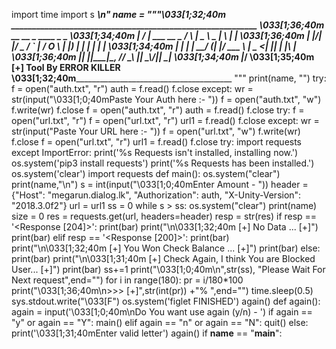 
import time import s __________________________________\n"  name = """\033[1;32;40m ___________________________________________________________ \033[1;36;40m      __  __               _      ____        _   _ \033[1;34;40m     |  \/  | ___  __ _   / \    |  _ \ _   _| \ | | \033[1;36;40m     | |\/| |/ _ \/ _` | / O \   | |_) | | | |  \| | \033[1;34;40m     | |  | |  __/ (_| |/ ___ \  |  _ &lt;| |_| | |\  | \033[1;36;40m     |_|  |_|\___|\__, /_/   \_\ |_| \_\\____/|_| \_| \033[1;34;40m                  |___/  \033[1;35;40m              [+] Tool By ERROR KILLER \033[1;32;40m___________________________________________________________ """ print(name, "")   try:     f = open("auth.txt", "r")     auth = f.read()     f.close  except:     wr = str(input("\033[1;0;40mPaste Your Auth here :- "))     f = open("auth.txt", "w")     f.write(wr)     f.close     f = open("auth.txt", "r")     auth = f.read()     f.close  try:     f = open("url.txt", "r")     f = open("url.txt", "r")     url1 = f.read()     f.close except:     wr = str(input("Paste Your URL here :- "))     f = open("url.txt", "w")     f.write(wr)     f.close     f = open("url.txt", "r")     url1 = f.read()     f.close  try:     import requests   except ImportError:     print('%s Requests isn\'t installed, installing now.')     os.system('pip3 install requests')     print('%s Requests has been installed.')     os.system('clear')     import requests   def main():     os.system("clear")     print(name,"\n")     s = int(input("\033[1;0;40mEnter Amount - "))     header = {"Host": "megarun.dialog.lk",               "Authorization": auth, "X-Unity-Version": "2018.3.0f2"}     url = url1          ss = 0     while s > ss:         os.system("clear")         print(name)         size = 0         res = requests.get(url, headers=header)         resp = str(res)         if resp == '&lt;Response [204]>':             print(bar)             print("\n\033[1;32;40m [+] No Data ... [+]")             print(bar)           elif resp == '&lt;Response [200]>':             print(bar)             print("\n\033[1;32;40m [+] You Won Check Balance ... [+]")             print(bar)         else:             print(bar)             print("\n\033[1;31;40m [+] Check Again, I think You are Blocked User... [+]")             print(bar)                   ss+=1         print("\033[1;0;40m\n",str(ss), "Please Wait For Next request",end="")         for i in range(180):                          pr = i/180*100             print("\033[1;36;40m\n>>> [+]",str(int(pr)) +"% ",end="")                          time.sleep(0.5)             sys.stdout.write("\033[F")              os.system('figlet FINISHED')     again()   def again():     again = input('\033[1;0;40m\nDo You want use again (y/n) - ')     if again == "y" or again == "Y":         main()     elif again == "n" or again == "N":         quit()     else:         print('\033[1;31;40mEnter valid letter')         again()   if __name__ == "__main__":    
